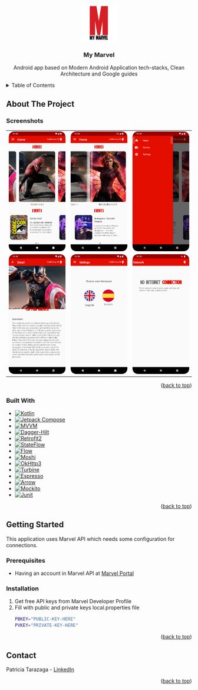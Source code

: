 <!-- PROJECT LOGO -->
<br />
<div align="center">
  <a href="https://github.com/patri-create/MyMarvel/blob/main/previews/logo.png">
    <img src="previews/logo.png" alt="Logo" width="100" height="100">
  </a>

<h3 align="center">My Marvel</h3>

  <p align="center">
    Android app based on Modern Android Application tech-stacks, Clean Architecture and Google guides
    <br />
</div>



<!-- TABLE OF CONTENTS -->
<details>
  <summary>Table of Contents</summary>
  <ol>
    <li>
      <a href="#about-the-project">About The Project</a>
      <ul>
        <li><a href="#built-with">Built With</a></li>
      </ul>
    </li>
    <li>
      <a href="#getting-started">Getting Started</a>
      <ul>
        <li><a href="#prerequisites">Prerequisites</a></li>
        <li><a href="#installation">Installation</a></li>
      </ul>
    </li>
    <li><a href="#contact">Contact</a></li>
  </ol>
</details>



<!-- ABOUT THE PROJECT -->
## About The Project
### Screenshots

<table>
  <tr>
    <td><img src="https://github.com/patri-create/MyMarvel/blob/main/previews/home.png" alt="home" width="200"></td>
    <td><img src="https://github.com/patri-create/MyMarvel/blob/main/previews/scroll.png" alt="scroll" width="200"></td>
    <td><img src="https://github.com/patri-create/MyMarvel/blob/main/previews/drawer.png" alt="drawer" width="200"></td>
  </tr>
  <tr>
    <td><img src="https://github.com/patri-create/MyMarvel/blob/main/previews/detail.png" alt="detail" width="200"></td>
    <td><img src="https://github.com/patri-create/MyMarvel/blob/main/previews/settings.png" alt="settings" width="200"></td>
    <td><img src="https://github.com/patri-create/MyMarvel/blob/main/previews/network.png" alt="network" width="200"></td>
  </tr>
</table>

<p align="right">(<a href="#readme-top">back to top</a>)</p>



### Built With

* [![Kotlin][Kotlin]][Kotlin-url]
* [![Jetpack Compose][Jetpack-compose]][jetpack-compose-url]
* [![MVVM][MVVM]][MVVM-url]
* [![Dagger-Hilt][Dagger-Hilt]][Dagger-Hilt-url]
* [![Retrofit2][Retrofit2]][Retrofit2-url]
* [![StateFlow][StateFlow]][StateFlow-url]
* [![Flow][Flow]][Flow-url]
* [![Moshi][Moshi]][Moshi-url]
* [![OkHttp3][OkHttp3]][OkHttp3-url]
* [![Turbine][Turbine]][Turbine-url]
* [![Espresso][Espresso]][Espresso-url]
* [![Arrow][Arrow]][Arrow-url]
* [![Mockito][Mockito]][Mockito-url]
* [![Junit][JUnit]][JUnit-url]

<p align="right">(<a href="#readme-top">back to top</a>)</p>



<!-- GETTING STARTED -->
## Getting Started

This application uses Marvel API which needs some configuration for connections.

### Prerequisites
* Having an account in Marvel API at [Marvel Portal](https://developer.marvel.com/)

### Installation

1. Get free API keys from Marvel Developer Profile
2. Fill with public and private keys local.properties file
   ```sh
   PBKEY="PUBLIC-KEY-HERE"
   PVKEY="PRIVATE-KEY-HERE"
   ```

<p align="right">(<a href="#readme-top">back to top</a>)</p>

<!-- CONTACT -->
## Contact

Patricia Tarazaga - [LinkedIn](https://www.linkedin.com/in/patricia-tarazaga/)
<p align="right">(<a href="#readme-top">back to top</a>)</p>


<!-- MARKDOWN LINKS & IMAGES -->

[Kotlin]: https://img.shields.io/badge/Kotlin-black?style=for-the-badge&logo=kotlin
[Kotlin-url]: https://kotlinlang.org/
[Jetpack-compose]: https://img.shields.io/badge/Jetpack%20Compose-blue?style=for-the-badge&logo=jetpackcompose&logoColor=green
[Jetpack-compose-url]: https://developer.android.com/jetpack?gclsrc=ds&gclsrc=ds
[MVVM]: https://img.shields.io/badge/MVVM-orange?style=for-the-badge&logo=GoToMeeting&logoColor=white
[MVVM-url]: https://learn.microsoft.com/en-us/xamarin/xamarin-forms/enterprise-application-patterns/mvvm
[Dagger-Hilt]: https://img.shields.io/badge/Dagger%20hilt-white?style=for-the-badge&logo=pinboard&logoColor=black
[Dagger-Hilt-url]: https://dagger.dev/hilt/
[Retrofit2]: https://img.shields.io/badge/Retrofit2-green?style=for-the-badge&logo=square&logoColor=white
[Retrofit2-url]: https://square.github.io/retrofit/
[StateFlow]: https://img.shields.io/badge/StateFlow-lightgray?style=for-the-badge&logo=KashFlow&logoColor=blue
[StateFlow-url]: https://developer.android.com/kotlin/flow/stateflow-and-sharedflow
[Flow]: https://img.shields.io/badge/Flow-lightblue?style=for-the-badge&logo=Flood&logoColor=blue
[Flow-url]: https://developer.android.com/kotlin/flow?hl419
[Moshi]: https://img.shields.io/badge/Moshi-red?style=for-the-badge&logo=json&logoColor=white
[Moshi-url]: https://github.com/square/moshi
[OkHttp3]: https://img.shields.io/badge/OkHttp3-blueviolet?style=for-the-badge&logo=icloud&logoColor=white
[OkHttp3-url]: https://search.maven.org/artifact/com.squareup.okhttp3/okhttp/4.9.0/jar
[Turbine]: https://img.shields.io/badge/Turbine-green?style=for-the-badge&logo=cashapp&logoColor=white
[Turbine-url]: https://github.com/cashapp/turbine
[Espresso]: https://img.shields.io/badge/Espresso-white?style=for-the-badge&logo=CoffeeScript&logoColor=brown
[Espresso-url]: https://developer.android.com/training/testing/espresso
[Arrow]: https://img.shields.io/badge/Arrow-blue?style=for-the-badge&logo=Ardour&logoColor=orange
[Arrow-url]: https://arrow-kt.io/
[Mockito]: https://img.shields.io/badge/Mockito-white?style=for-the-badge&logo=mocha&logoColor=green
[Mockito-url]: https://github.com/mockito/mockito-kotlin
[JUnit]: https://img.shields.io/badge/JUnit-red?style=for-the-badge&logo=junit5&logoColor=green
[JUnit-url]: https://kotlinlang.org/docs/jvm-test-using-junit.html